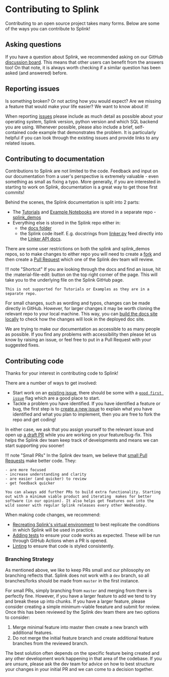 # Contributing to Splink

Contributing to an open source project takes many forms. Below are some of the ways you can contribute to Splink!

## Asking questions

If you have a question about Splink, we recommended asking on our GitHub [discussion board](https://github.com/moj-analytical-services/splink/discussions). This means that other users can benefit from the answers too! On that note, it is always worth checking if a similar question has been asked (and answered) before.

## Reporting issues

Is something broken? Or not acting how you would expect? Are we missing a feature that would make your life easier? We want to know about it!

When reporting [issues](https://github.com/moj-analytical-services/splink/issues) please include as much detail as possible about your operating system, Splink version, python version and which SQL backend you are using. Whenever possible, please also include a brief, self-contained code example that demonstrates the problem. It is particularly helpful if you can look through the existing issues and provide links to any related issues.

## Contributing to documentation

Contributions to Splink are not limited to the code. Feedback and input on our documentation from a user's perspective is extremely valuable - even something as small as fixing a typo. More generally, if you are interested in starting to work on Splink, documentation is a great way to get those first commits!

Behind the scenes, the Splink documentation is split into 2 parts:

- The [Tutorials](./docs/demos/00_Tutorial_Introduction.ipynb) and [Example Notebooks](./docs/examples_index.md) are stored in a separate repo - [splink_demos](https://github.com/moj-analytical-services/splink_demos)
- Everything else is stored in the Splink repo either in:
    - the [docs folder](https://github.com/moj-analytical-services/splink/tree/master/docs)
    - the Splink code itself. E.g. docstrings from [linker.py](https://github.com/moj-analytical-services/splink/blob/master/splink/linker.py) feed directly into the [Linker API docs](./docs/linker.md).

There are some user restrictions on both the splink and splink_demos repos, so to make changes to either repo you will need to create a [fork](https://docs.github.com/en/get-started/quickstart/fork-a-repo) and then create a [Pull Request](https://docs.github.com/en/pull-requests/collaborating-with-pull-requests/proposing-changes-to-your-work-with-pull-requests/creating-a-pull-request-from-a-fork) which one of the Splink dev team will review.

!!! note "Shortcut"
    If you are looking through the docs and find an issue, hit the :material-file-edit: button on the top right corner of the page. This will take you to the underlying file on the Splink GitHub page.
    
    This is not supported for Tutorials or Examples as they are in a separate repo.

For small changes, such as wording and typos, changes can be made directly in GitHub. However, for larger changes it may be worth cloning the relevant repo to your local machine. This way, you can [build the docs site locally](./docs/dev_guides/changing_splink/build_docs_locally.md) to check how the changes will look in the deployed doc site.

We are trying to make our documentation as accessible to as many people as possible. If you find any problems with accessibility then please let us know by raising an issue, or feel free to put in a Pull Request with your suggested fixes.


## Contributing code
Thanks for your interest in contributing code to Splink!

There are a number of ways to get involved:

- Start work on an [existing issue](https://github.com/moj-analytical-services/splink/issues), there should be some with a [`good first issue`](https://github.com/moj-analytical-services/splink/issues?q=is%3Aissue+is%3Aopen+label%3A%22good+first+issue%22) flag which are a good place to start. 
- Tackle a problem you have identified. If you have identified a feature or bug, the first step is to [create a new issue](https://github.com/moj-analytical-services/splink/issues/new/choose) to explain what you have identified and what you plan to implement, then you are free to fork the repo and get coding!

In either case, we ask that you assign yourself to the relevant issue and open up [a draft PR](https://github.blog/2019-02-14-introducing-draft-pull-requests/) while you are working on your feature/bug-fix. This helps the Splink dev team keep track of developments and means we can start supporting you sooner!

!!! note "Small PRs"
    In the Splink dev team, we believe that [small Pull Requests](https://essenceofcode.com/2019/10/29/the-art-of-small-pull-requests/) make better code. They:

    - are more focused
    - increase understanding and clarity
    - are easier (and quicker) to review
    - get feedback quicker

    You can always add further PRs to build extra functionality. Starting out with a minimum viable product and iterating  makes for better software (in our opinion). It also helps get features out into the wild sooner with regular Splink releases every other Wednesday.

When making code changes, we recommend:
* [Recreating Splink's virtual environment](./docs/dev_guides/changing_splink/building_env_locally.md) to best replicate the conditions in which Splink will be used in practice. 
* [Adding tests](./docs/dev_guides/changing_splink/testing.md) to ensure your code works as expected. These will be run through GitHub Actions when a PR is opened.
* [Linting](./docs/dev_guides/changing_splink/lint_and_format.md) to ensure that code is styled consistently.

### Branching Strategy

As mentioned above, we like to keep PRs small and our philosophy on branching reflects that. Splink does not work with a `dev` branch, so all branches/forks should be made from `master` in the first instance. 

For small PRs, simply branching from `master` and merging from there is perfectly fine. However, if you have a larger feature to add we tend to try and break these up into chunks. If you have a larger feature, please consider creating a simple minimum-viable feeature and submit for review. Once this has been reviewed by the Splink dev team there are two options to consider:

1. Merge minimal feature into master then create a new branch with additional features.
2. Do not merge the initial feature branch and create additional feature branches from the reviewed branch.

The best solution often depends on the specific feature being created and any other development work happening in that area of the codebase. If you are unsure, please ask the dev team for advice on how to best structure your changes in your initial PR and we can come to a decision together.